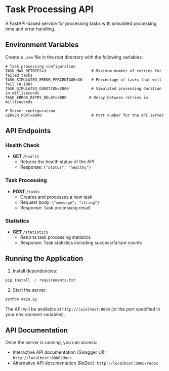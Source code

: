 # Task Processing API

A FastAPI-based service for processing tasks with simulated processing time and error handling.

## Environment Variables

Create a `.env` file in the root directory with the following variables:

```env
# Task processing configuration
TASK_MAX_RETRIES=3                    # Maximum number of retries for failed tasks
TASK_SIMULATED_ERROR_PERCENTAGE=30    # Percentage of tasks that will fail (0-100)
TASK_SIMULATED_DURATION=2000          # Simulated processing duration in milliseconds
TASK_ERROR_RETRY_DELAY=2000          # Delay between retries in milliseconds

# Server configuration
SERVER_PORT=8000                      # Port number for the API server
```

## API Endpoints

### Health Check
- **GET** `/health`
  - Returns the health status of the API
  - Response: `{"status": "healthy"}`

### Task Processing
- **POST** `/tasks`
  - Creates and processes a new task
  - Request body: `{"message": "string"}`
  - Response: Task processing result

### Statistics
- **GET** `/statistics`
  - Returns task processing statistics
  - Response: Task statistics including success/failure counts

## Running the Application

1. Install dependencies:
```bash
pip install -r requirements.txt
```

2. Start the server:
```bash
python main.py
```

The API will be available at `http://localhost:8000` (or the port specified in your environment variables).

## API Documentation

Once the server is running, you can access:
- Interactive API documentation (Swagger UI): `http://localhost:8000/docs`
- Alternative API documentation (ReDoc): `http://localhost:8000/redoc`